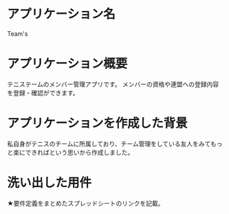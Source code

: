 # アプリケーション名

Team's

# アプリケーション概要

テニステームのメンバー管理アプリです。
メンバーの資格や連盟への登録内容を登録・確認ができます。

# アプリケーションを作成した背景

私自身がテニスのチームに所属しており、チーム管理をしている友人をみてもっと楽にできればという思いから作成しました。

# 洗い出した用件

★要件定義をまとめたスプレッドシートのリンクを記載。


